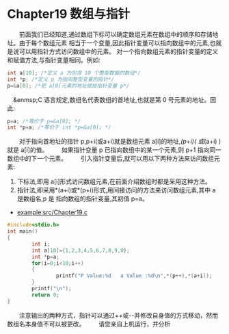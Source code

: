 # Chapter19 数组与指针

&emsp;&emsp;前面我们已经知道,通过数组下标可以确定数组元素在数组中的顺序和存储地址。由于每个数组元素 相当于一个变量,因此指针变量可以指向数组中的元素,也就是说可以用指针方式访问数组中的元素。 对一个指向数组元素的指针变量的定义和赋值方法,与指针变量相同。例如: 
```C
int a[10]; /*定义 a 为包含 10 个整型数据的数组*/
int *p; /*定义 p 为指向整型变量的指针*/
p=&a[0]; /*把 a[0]元素的地址赋给指针变量 p*/
```
&emsp;&enmsp;C 语言规定,数组名代表数组的首地址,也就是第 0 号元素的地址。因此: 
```C
p=a; /*等价于 p=&a[0]; */
int *p=a; /*等价于 int *p=&a[0]; */
```
&emsp;&emsp;对于指向首地址的指针 p,p+i(或a+i)就是数组元素 a[i]的地址,*(p+i)( 或*(a+i) )就是 a[i]的值。 
&emsp;&emsp;如果指针变量 p 已指向数组中的某一个元素,则 p+1 指向同一数组中的下一个元素。 
&emsp;&emsp;引入指针变量后,就可以用以下两种方法来访问数组元素: 
1. 下标法,即用 a[i]形式访问数组元素,在前面介绍数组时都是采用这种方法。 
2. 指针法,即采用*(a+i)或*(p+i)形式,用间接访问的方法来访问数组元素,其中 a 是数组名,p 是 指向数组的指针变量,其初值 p=a。
* [example:src/Chapter19.c](../src/Chapter19.c)
```C
#include<stdio.h>
int main()
{
        int i;
        int a[10]={1,2,3,4,5,6,7,8,9,0};
        int *p=a;
        for(i=0;i<10;i++)
        {
                printf("P Value:%d   a Value :%d\n",*(p++),*(a+i));
        }
        printf("\n");
        return 0;
}
```
&emsp;&emsp;注意输出的两种方式，指针可以通过++或--并修改自身值的方式移动，然而数组名本身值不可以被更改。 
&emsp;&emsp;请您亲自上机运行，并分析